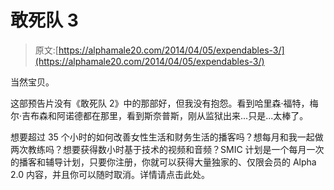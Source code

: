 # 敢死队 3

> 原文:[https://alphamale20.com/2014/04/05/expendables-3/](https://alphamale20.com/2014/04/05/expendables-3/)

当然宝贝。

这部预告片没有《敢死队 2》中的那部好，但我没有抱怨。看到哈里森·福特，梅尔·吉布森和阿诺德都在那里，看到斯奈普斯，刚从监狱出来...只是...太棒了。

想要超过 35 个小时的如何改善女性生活和财务生活的播客吗？想每月和我一起做两次教练吗？想要获得数小时基于技术的视频和音频？SMIC 计划是一个每月一次的播客和辅导计划，只要你注册，你就可以获得大量独家的、仅限会员的 Alpha 2.0 内容，并且你可以随时取消。详情请点击此处。